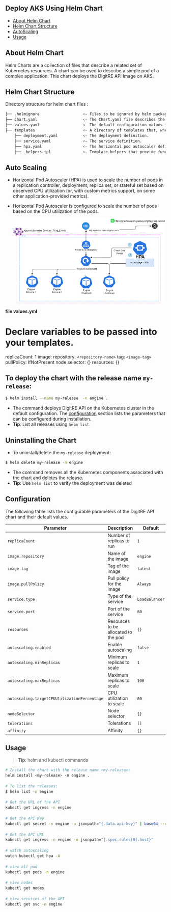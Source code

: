 ## Deploy AKS Using Helm Chart

- [About Helm Chart](#about)
- [Helm Chart Structure](#HelmChartStructure)
- [AutoScaling](#AutoScaling)
- [Usage](#usage)

## About Helm Chart

Helm Charts are a collection of files that describe a related set of Kubernetes resources. A chart can be used to describe a simple pod of a complex application. This chart deploys the DigitRE API Image on AKS.

## Helm Chart Structure

Directory structure for helm chart files :

```bash
├── .helmignore                   <- Files to be ignored by helm package.
├── Chart.yaml                    <- The Chart.yaml file describes the package.
├── values.yaml                   <- The default configuration values for this chart.
├── templates                     <- A directory of templates that, when combined with values, will generate valid Kubernetes manifest files.
    ├── deployment.yaml           <- The deployment definition.
    ├── service.yaml              <- The service definition.
    ├── hpa.yaml                  <- The horizontal pod autoscaler definition.
    ├── _helpers.tpl              <- Template helpers that provide functions for use in other templates.
```

## Auto Scaling

- Horizontal Pod Autoscaler (HPA) is used to scale the number of pods in a replication controller, deployment, replica set, or stateful set based on observed CPU utilization (or, with custom metrics support, on some other application-provided metrics).
- Horizontal Pod Autoscaler is configured to scale the number of pods based on the CPU utilization of the pods.

  ![1666271133497](image/README/1666271133497.png)

**file values.yml**

# Declare variables to be passed into your templates.

replicaCount: 1
image:
  repository: `<repository-name>`
  tag: `<image-tag>`
  pullPolicy: IfNotPresent
node selector: {}
resources: {}

## To deploy the chart with the release name `my-release`:

```bash
$ helm install --name my-release  -n engine .
```

* The command deploys DigitRE API on the Kubernetes cluster in the default configuration. The [configuration](#configuration) section lists the parameters that can be configured during installation.
* **Tip**: List all releases using `helm list`

## Uninstalling the Chart

* To uninstall/delete the `my-release` deployment:

```bash
$ helm delete my-release -n engine
```

* The command removes all the Kubernetes components associated with the chart and deletes the release.
* **Tip**: Use `helm list` to verify the deployment was deleted

## Configuration

The following table lists the configurable parameters of the DigitRE API chart and their default values.

| Parameter                                      | Description                          | Default          |
| ---------------------------------------------- | ------------------------------------ | ---------------- |
| `replicaCount`                               | Number of replicas to run            | `1`            |
| `image.repository`                           | Name of the image                    | `engine`       |
| `image.tag`                                  | Tag of the image                     | `latest`       |
| `image.pullPolicy`                           | Pull policy for the image            | `Always`       |
| `service.type`                               | Type of the service                  | `LoadBalancer` |
| `service.port`                               | Port of the service                  | `80`           |
| `resources`                                  | Resources to be allocated to the pod | `{}`           |
| `autoscaling.enabled`                        | Enable autoscaling                   | `false`        |
| `autoscaling.minReplicas`                    | Minimum replicas to scale            | `1`            |
| `autoscaling.maxReplicas`                    | Maximum replicas to scale            | `100`          |
| `autoscaling.targetCPUUtilizationPercentage` | CPU utilization to scale             | `80`           |
| `nodeSelector`                               | Node selector                        | `{}`           |
| `tolerations`                                | Tolerations                          | `[]`           |
| `affinity`                                   | Affinity                             | `{}`           |

## Usage

> **Tip**: helm and kubectl commands

```bash
# Install the chart with the release name <my-release>:
helm install <my-release> -n engine .

# To list the releases:
$ helm list -n engine

# Get the URL of the API
kubectl get ingress -n engine

# Get the API Key
kubectl get secret -n engine -o jsonpath="{.data.api-key}" | base64 --decode

# Get the API URL
kubectl get ingress -n engine -o jsonpath="{.spec.rules[0].host}"

# watch autoscaling
watch kubectl get hpa -A

# view all pod  
kubectl get pods -n engine

# view nodes  
kubectl get nodes

# view services of the API 
kubectl get svc -n engine

```
